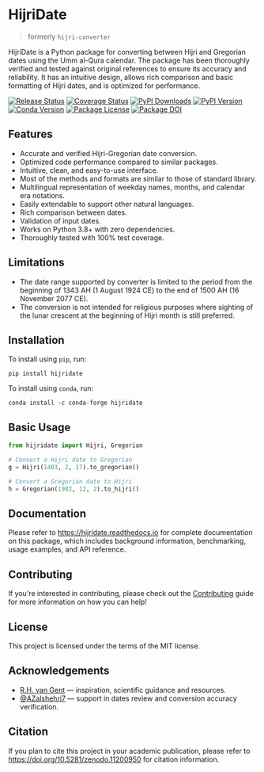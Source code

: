 # HijriDate

<!-- start description -->

> formerly `hijri-converter`

HijriDate is a Python package for converting between Hijri and Gregorian dates using the Umm al-Qura calendar. The package has been thoroughly verified and tested against original references to ensure its accuracy and reliability. It has an intuitive design, allows rich comparison and basic formatting of Hijri dates, and is optimized for performance.

<!-- end description -->

<!-- start badges -->

[![Release Status](https://img.shields.io/github/actions/workflow/status/dralshehri/hijridate/pypi-release.yml?label=release)][release] [![Coverage Status](https://img.shields.io/badge/coverage-100%25-success)][coverage] [![PyPI Downloads](https://img.shields.io/pypi/dm/hijri-converter?color=blue)][downloads] [![PyPI Version](https://img.shields.io/pypi/v/hijridate)][pypi-version] [![Conda Version](https://img.shields.io/conda/vn/conda-forge/hijridate)][conda-version] [![Package License](https://img.shields.io/github/license/dralshehri/hijridate)][license] [![Package DOI](https://img.shields.io/badge/doi-10.5281%2Fzenodo.11200950-blue) ][doi]

[release]: https://github.com/dralshehri/hijridate/actions/workflows/pypi-release.yml
[coverage]: https://github.com/dralshehri/hijridate/actions/workflows/pypi-release.yml
[downloads]: https://pypistats.org/packages/hijri-converter
[pypi-version]: https://pypi.python.org/pypi/hijridate
[conda-version]: https://anaconda.org/conda-forge/hijridate
[license]: https://github.com/dralshehri/hijridate/blob/main/LICENSE
[doi]: https://doi.org/10.5281/zenodo.11200950

<!-- end badges -->

<!-- start summary -->

## Features

- Accurate and verified Hijri-Gregorian date conversion.
- Optimized code performance compared to similar packages.
- Intuitive, clean, and easy-to-use interface.
- Most of the methods and formats are similar to those of standard library.
- Multilingual representation of weekday names, months, and calendar era notations.
- Easily extendable to support other natural languages.
- Rich comparison between dates.
- Validation of input dates.
- Works on Python 3.8+ with zero dependencies.
- Thoroughly tested with 100% test coverage.

## Limitations

- The date range supported by converter is limited to the period from the beginning of 1343 AH (1 August 1924 CE) to the end of 1500 AH (16 November 2077 CE).
- The conversion is not intended for religious purposes where sighting of the lunar crescent at the beginning of Hijri month is still preferred.

## Installation

To install using `pip`, run:

```shell
pip install hijridate
```

To install using `conda`, run:

```shell
conda install -c conda-forge hijridate
```

## Basic Usage

```python
from hijridate import Hijri, Gregorian

# Convert a Hijri date to Gregorian
g = Hijri(1403, 2, 17).to_gregorian()

# Convert a Gregorian date to Hijri
h = Gregorian(1982, 12, 2).to_hijri()
```

<!-- end summary -->

## Documentation

Please refer to <https://hijridate.readthedocs.io> for complete documentation on this package, which includes background information, benchmarking, usage examples, and API reference.

## Contributing

If you're interested in contributing, please check out the [Contributing](https://github.com/dralshehri/hijridate/blob/main/CONTRIBUTING.md) guide for more information on how you can help!

## License

This project is licensed under the terms of the MIT license.

<!-- start attrs -->

## Acknowledgements

- [R.H. van Gent](http://www.staff.science.uu.nl/~gent0113) &mdash; inspiration, scientific guidance and resources.
- [@AZalshehri7](https://github.com/AZalshehri7) &mdash; support in dates review and conversion accuracy verification.

## Citation

If you plan to cite this project in your academic publication, please refer to <https://doi.org/10.5281/zenodo.11200950> for citation information.
